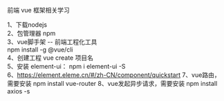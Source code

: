 前端 vue 框架相关学习

1、下载nodejs  
2、包管理器 npm  
3、vue脚手架 -- 前端工程化工具  
 npm install -g @vue/cli  
4、创建工程 vue create 项目名  
5、安装 element-ui： npm i element-ui -S  
6、https://element.eleme.cn/#/zh-CN/component/quickstart
7、vue路由，需要安装 npm install vue-router
8、vue发起异步请求，需要安装  npm install axios -s